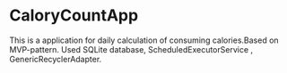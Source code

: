 # CaloryCountApp
This is a application for daily calculation of consuming calories.Based on MVP-pattern.
Used SQLite database, ScheduledExecutorService , GenericRecyclerAdapter.
